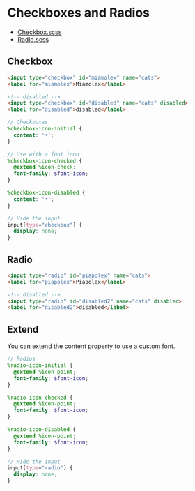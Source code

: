 # Checkboxes and Radios

* [Checkbox.scss](https://raw.githubusercontent.com/fluffy-factory/toolbox/master/src/scss/components/_checkbox.scss)
* [Radio.scss](https://raw.githubusercontent.com/fluffy-factory/toolbox/master/src/scss/components/_radio.scss)

## Checkbox
<Checkbox></Checkbox>
 ```html
<input type="checkbox" id="miamolex" name="cats">
<label for="miamolex">Miamolex</label>

<!-- disabled -->
<input type="checkbox" id="disabled" name="cats" disabled>
<label for="disabled">disabled</label>
```

```scss
// Checkboxes
%checkbox-icon-initial {
  content: '•';
}

// Use with a font icon 
%checkbox-icon-checked {
  @extend %icon-check;
  font-family: $font-icon;
}

%checkbox-icon-disabled {
  content: '•';
}

// Hide the input
input[type="checkbox"] {
  display: none;
}
```

## Radio
<Radio></Radio>
 ```html
<input type="radio" id="piapolex" name="cats">
<label for="piapolex">Piapolex</label>

<!-- disabled -->
<input type="radio" id="disabled2" name="cats" disabled>
<label for="disabled2">disabled</label>
```

## Extend
You can extend the content property to use a custom font.

```scss
// Radios
%radio-icon-initial {
  @extend %icon-point;
  font-family: $font-icon;
}

%radio-icon-checked {
  @extend %icon-point;
  font-family: $font-icon;
}

%radio-icon-disabled {
  @extend %icon-point;
  font-family: $font-icon;
}

// Hide the input
input[type="radio"] {
  display: none;
}
```
